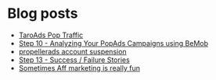# Blog posts
<!-- BLOG-POST-LIST:START -->
- [TaroAds Pop Traffic](https://afflift.com/f/threads/taroads-pop-traffic.10394/)
- [Step 10 - Analyzing Your PopAds Campaigns using BeMob](https://afflift.com/f/threads/step-10-analyzing-your-popads-campaigns-using-bemob.2947/)
- [propellerads account suspension](https://afflift.com/f/threads/propellerads-account-suspension.10339/)
- [Step 13 - Success / Failure Stories](https://afflift.com/f/threads/step-13-success-failure-stories.7484/)
- [Sometimes Aff marketing is really fun](https://afflift.com/f/threads/sometimes-aff-marketing-is-really-fun.10381/)
<!-- BLOG-POST-LIST:END -->

